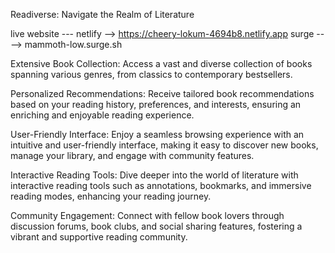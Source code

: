 Readiverse: Navigate the Realm of Literature


live website ---
netlify --> https://cheery-lokum-4694b8.netlify.app
surge ----> mammoth-low.surge.sh

Extensive Book Collection: Access a vast and diverse collection of books spanning various genres, from classics to contemporary bestsellers.

Personalized Recommendations: Receive tailored book recommendations based on your reading history, preferences, and interests, ensuring an enriching and enjoyable reading experience.

User-Friendly Interface: Enjoy a seamless browsing experience with an intuitive and user-friendly interface, making it easy to discover new books, manage your library, and engage with community features.

Interactive Reading Tools: Dive deeper into the world of literature with interactive reading tools such as annotations, bookmarks, and immersive reading modes, enhancing your reading journey.

Community Engagement: Connect with fellow book lovers through discussion forums, book clubs, and social sharing features, fostering a vibrant and supportive reading community.